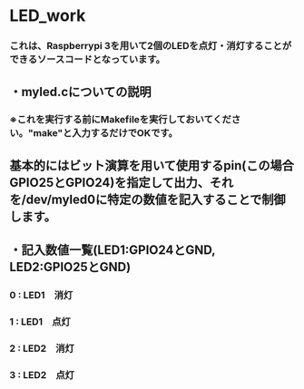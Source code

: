# LED_work
### これは、Raspberrypi 3を用いて2個のLEDを点灯・消灯することができるソースコードとなっています。
## ・myled.cについての説明
### ※これを実行する前にMakefileを実行しておいてください。"make"と入力するだけでOKです。
## 基本的にはビット演算を用いて使用するpin(この場合GPIO25とGPIO24)を指定して出力、それを/dev/myled0に特定の数値を記入することで制御します。
## ・記入数値一覧(LED1:GPIO24とGND, LED2:GPIO25とGND)
### 0 : LED1　消灯
### 1 : LED1　点灯
### 2 : LED2　消灯
### 3 : LED2　点灯
